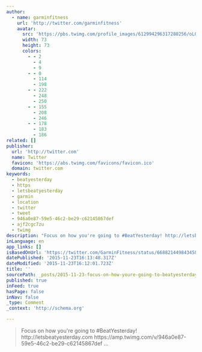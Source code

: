 ```yaml
---
author:
  - name: garminfitness
    url: 'http://twitter.com/garminfitness'
    avatar:
      src: 'https://pbs.twimg.com/profile_images/612994296317280256/oL0kChS7_bigger.jpg'
      width: 73
      height: 73
      colors:
        - - 2
          - 4
          - 9
        - - 0
          - 114
          - 198
        - - 222
          - 248
          - 250
        - - 155
          - 208
          - 246
        - - 178
          - 183
          - 186
related: []
publisher:
  url: 'http://twitter.com'
  name: Twitter
  favicon: 'https://abs.twimg.com/favicons/favicon.ico'
  domain: twitter.com
keywords:
  - beatyesterday
  - https
  - letsbeatyesterday
  - garmin
  - location
  - twitter
  - tweet
  - 946a0e87-59e5-46c2-be29-c62145867def
  - ajf2cgc7zu
  - twimg
description: "Focus on how you're going to #BeatYesterday! http://letsbeatyesterday.com https://amp.twimg.com/v/946a0e87-59e5-46c2-be29-c62145867def ..."
inLanguage: en
app_links: []
isBasedOnUrl: 'https://twitter.com/GarminFitness/status/668821449843458048'
datePublished: '2015-11-23T16:13:48.317Z'
dateModified: '2015-11-23T16:12:01.723Z'
title: ''
sourcePath: _posts/2015-11-23-focus-on-how-youre-going-to-beatyesterday-httpletsbeat.md
published: true
inFeed: true
hasPage: false
inNav: false
_type: Comment
_context: 'http://schema.org'

---
```

> Focus on how you're going to &num;BeatYesterday&excl; http&colon;&sol;&sol;letsbeatyesterday&period;com https&colon;&sol;&sol;amp&period;twimg&period;com&sol;v&sol;946a0e87-59e5-46c2-be29-c62145867def &period;&period;&period;